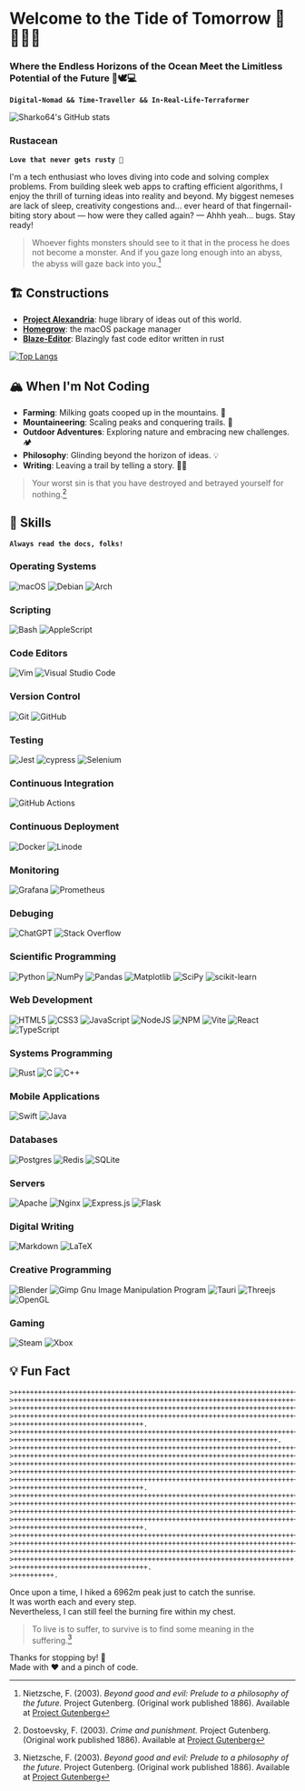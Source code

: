 # Welcome to the Tide of Tomorrow 🌊🏄‍♂️🦈
### Where the Endless Horizons of the Ocean Meet the Limitless Potential of the Future 🦾🕊️💻

**`Digital-Nomad && Time-Traveller && In-Real-Life-Terraformer`**

![Sharko64's GitHub stats](https://github-readme-stats.vercel.app/api?username=Sharko64&show_icons=true&theme=dark)

### Rustacean
**`Love that never gets rusty 🦀`**

I'm a tech enthusiast who loves diving into code and solving complex problems. From building sleek web apps to crafting efficient algorithms, I enjoy the thrill of turning ideas into reality and beyond. My biggest nemeses are lack of sleep, creativity congestions and... ever heard of that fingernail-biting story about — how were they called again? — Ahhh yeah... bugs. Stay ready!

> Whoever fights monsters should see to it that in the process he does not become a monster.
> And if you gaze long enough into an abyss, the abyss will gaze back into you.[^1]
[^1]: Nietzsche, F. (2003). *Beyond good and evil: Prelude to a philosophy of the future.* Project Gutenberg. (Original work published 1886). Available at [Project Gutenberg](https://www.gutenberg.org/ebooks/4363)

## 🏗️ Constructions
- **[Project Alexandria](https://github.com/Sharko64/Project-Alexandria)**: huge library of ideas out of this world.
- **[Homegrow](https://github.com/Sharko64/Homegrow)**: the macOS package manager
- **[Blaze-Editor](https://github.com/Sharko64/Blaze-Editor)**: Blazingly fast code editor written in rust

[![Top Langs](https://github-readme-stats.vercel.app/api/top-langs/?username=Sharko64&size_weight=0.5&count_weight=0.5&langs_count=10&layout=donut)](https://github.com/anuraghazra/github-readme-stats)

## 🏔️ When I'm Not Coding
- **Farming**: Milking goats cooped up in the mountains. 🐐
- **Mountaineering**: Scaling peaks and conquering trails. 🧌
- **Outdoor Adventures**: Exploring nature and embracing new challenges. 🏕️
- **Philosophy**: Glinding beyond the horizon of ideas. 💡
- **Writing**: Leaving a trail by telling a story. ✍🏼

> Your worst sin is that you have destroyed and betrayed yourself for nothing.[^2]
[^2]: Dostoevsky, F. (2003). *Crime and punishment.* Project Gutenberg. (Original work published 1886). Available at [Project Gutenberg](https://www.gutenberg.org/ebooks/2554)

## 🍳 Skills

**`Always read the docs, folks!`**

### Operating Systems
![macOS](https://img.shields.io/badge/mac%20os-000000?style=for-the-badge&logo=macos&logoColor=F0F0F0)
![Debian](https://img.shields.io/badge/Debian-D70A53?style=for-the-badge&logo=debian&logoColor=white)
![Arch](https://img.shields.io/badge/Arch%20Linux-1793D1?logo=arch-linux&logoColor=fff&style=for-the-badge)
 
### Scripting
![Bash](https://img.shields.io/badge/shell_script-%23121011.svg?style=for-the-badge&logo=gnu-bash&logoColor=white)
![AppleScript](https://img.shields.io/badge/AppleScript-%23000000.svg?style=for-the-badge&logo=apple&logoColor=white)

### Code Editors
![Vim](https://img.shields.io/badge/VIM-%2311AB00.svg?style=for-the-badge&logo=vim&logoColor=white)
![Visual Studio Code](https://img.shields.io/badge/Visual%20Studio%20Code-0078d7.svg?style=for-the-badge&logo=visual-studio-code&logoColor=white)
 
### Version Control
![Git](https://img.shields.io/badge/git-%23F05033.svg?style=for-the-badge&logo=git&logoColor=white)
![GitHub](https://img.shields.io/badge/github-%23121011.svg?style=for-the-badge&logo=github&logoColor=white)
 
### Testing
![Jest](https://img.shields.io/badge/-jest-%23C21325?style=for-the-badge&logo=jest&logoColor=white)
![cypress](https://img.shields.io/badge/-cypress-%23E5E5E5?style=for-the-badge&logo=cypress&logoColor=058a5e)
![Selenium](https://img.shields.io/badge/-selenium-%43B02A?style=for-the-badge&logo=selenium&logoColor=white)

### Continuous Integration
![GitHub Actions](https://img.shields.io/badge/github%20actions-%232671E5.svg?style=for-the-badge&logo=githubactions&logoColor=white)
  
### Continuous Deployment
![Docker](https://img.shields.io/badge/docker-%230db7ed.svg?style=for-the-badge&logo=docker&logoColor=white)
![Linode](https://img.shields.io/badge/linode-00A95C?style=for-the-badge&logo=linode&logoColor=white)
 
### Monitoring
![Grafana](https://img.shields.io/badge/grafana-%23F46800.svg?style=for-the-badge&logo=grafana&logoColor=white)
![Prometheus](https://img.shields.io/badge/Prometheus-E6522C?style=for-the-badge&logo=Prometheus&logoColor=white)

### Debuging
![ChatGPT](https://img.shields.io/badge/chatGPT-74aa9c?style=for-the-badge&logo=openai&logoColor=white)
![Stack Overflow](https://img.shields.io/badge/-Stackoverflow-FE7A16?style=for-the-badge&logo=stack-overflow&logoColor=white)

### Scientific Programming
![Python](https://img.shields.io/badge/python-3670A0?style=for-the-badge&logo=python&logoColor=ffdd54)
![NumPy](https://img.shields.io/badge/numpy-%23013243.svg?style=for-the-badge&logo=numpy&logoColor=white)
![Pandas](https://img.shields.io/badge/pandas-%23150458.svg?style=for-the-badge&logo=pandas&logoColor=white)
![Matplotlib](https://img.shields.io/badge/Matplotlib-%23ffffff.svg?style=for-the-badge&logo=Matplotlib&logoColor=black)
![SciPy](https://img.shields.io/badge/SciPy-%230C55A5.svg?style=for-the-badge&logo=scipy&logoColor=%white)
![scikit-learn](https://img.shields.io/badge/scikit--learn-%23F7931E.svg?style=for-the-badge&logo=scikit-learn&logoColor=white)

### Web Development
![HTML5](https://img.shields.io/badge/html5-%23E34F26.svg?style=for-the-badge&logo=html5&logoColor=white)
![CSS3](https://img.shields.io/badge/css3-%231572B6.svg?style=for-the-badge&logo=css3&logoColor=white)
![JavaScript](https://img.shields.io/badge/javascript-%23323330.svg?style=for-the-badge&logo=javascript&logoColor=%23F7DF1E)
![NodeJS](https://img.shields.io/badge/node.js-6DA55F?style=for-the-badge&logo=node.js&logoColor=white)
![NPM](https://img.shields.io/badge/NPM-%23CB3837.svg?style=for-the-badge&logo=npm&logoColor=white)
![Vite](https://img.shields.io/badge/vite-%23646CFF.svg?style=for-the-badge&logo=vite&logoColor=white)
![React](https://img.shields.io/badge/react-%2320232a.svg?style=for-the-badge&logo=react&logoColor=%2361DAFB)
![TypeScript](https://img.shields.io/badge/typescript-%23007ACC.svg?style=for-the-badge&logo=typescript&logoColor=white)
 
### Systems Programming
![Rust](https://img.shields.io/badge/rust-%23000000.svg?style=for-the-badge&logo=rust&logoColor=white)
![C](https://img.shields.io/badge/c-%2300599C.svg?style=for-the-badge&logo=c&logoColor=white)
![C++](https://img.shields.io/badge/c++-%2300599C.svg?style=for-the-badge&logo=c%2B%2B&logoColor=white)
  
### Mobile Applications
![Swift](https://img.shields.io/badge/swift-F54A2A?style=for-the-badge&logo=swift&logoColor=white)
![Java](https://img.shields.io/badge/java-%23ED8B00.svg?style=for-the-badge&logo=openjdk&logoColor=white)

### Databases
![Postgres](https://img.shields.io/badge/postgres-%23316192.svg?style=for-the-badge&logo=postgresql&logoColor=white)
![Redis](https://img.shields.io/badge/redis-%23DD0031.svg?style=for-the-badge&logo=redis&logoColor=white)
![SQLite](https://img.shields.io/badge/sqlite-%2307405e.svg?style=for-the-badge&logo=sqlite&logoColor=white)

### Servers
![Apache](https://img.shields.io/badge/apache-%23D42029.svg?style=for-the-badge&logo=apache&logoColor=white)
![Nginx](https://img.shields.io/badge/nginx-%23009639.svg?style=for-the-badge&logo=nginx&logoColor=white)
![Express.js](https://img.shields.io/badge/express.js-%23404d59.svg?style=for-the-badge&logo=express&logoColor=%2361DAFB)
![Flask](https://img.shields.io/badge/flask-%23000.svg?style=for-the-badge&logo=flask&logoColor=white)
 
### Digital Writing
![Markdown](https://img.shields.io/badge/markdown-%23000000.svg?style=for-the-badge&logo=markdown&logoColor=white)
![LaTeX](https://img.shields.io/badge/latex-%23008080.svg?style=for-the-badge&logo=latex&logoColor=white)

### Creative Programming
![Blender](https://img.shields.io/badge/blender-%23F5792A.svg?style=for-the-badge&logo=blender&logoColor=white)
![Gimp Gnu Image Manipulation Program](https://img.shields.io/badge/Gimp-657D8B?style=for-the-badge&logo=gimp&logoColor=FFFFFF)
![Tauri](https://img.shields.io/badge/tauri-%2324C8DB.svg?style=for-the-badge&logo=tauri&logoColor=%23FFFFFF)
![Threejs](https://img.shields.io/badge/threejs-black?style=for-the-badge&logo=three.js&logoColor=white)
![OpenGL](https://img.shields.io/badge/OpenGL-%23FFFFFF.svg?style=for-the-badge&logo=opengl)

### Gaming
![Steam](https://img.shields.io/badge/steam-%23000000.svg?style=for-the-badge&logo=steam&logoColor=white)
![Xbox](https://img.shields.io/badge/xbox-%23107C10.svg?style=for-the-badge&logo=xbox&logoColor=white)

## 💡 Fun Fact

```brainfuck
>+++++++++++++++++++++++++++++++++++++++++++++++++++++++++++++++++++++++++++++++++++.
>++++++++++++++++++++++++++++++++++++++++++++++++++++++++++++++++++++++++++++++++++++.
>+++++++++++++++++++++++++++++++++++++++++++++++++++++++++++++++++++++++++++++++.
>++++++++++++++++++++++++++++++++++++++++++++++++++++++++++++++++++++++++++++++++.
>++++++++++++++++++++++++++++++++.
>+++++++++++++++++++++++++++++++++++++++++++++++++++++++++++++++++++++++++++++++++++++++.
>+++++++++++++++++++++++++++++++++++++++++++++++++++++++++++++++++.
>+++++++++++++++++++++++++++++++++++++++++++++++++++++++++++++++++++++++++++++++++++.
>++++++++++++++++++++++++++++++++++++++++++++++++++++++++++++++++++++++++++++++++++++.
>+++++++++++++++++++++++++++++++++++++++++++++++++++++++++++++++++++++++++.
>++++++++++++++++++++++++++++++++++++++++++++++++++++++++++++++++++++++++++++++.
>+++++++++++++++++++++++++++++++++++++++++++++++++++++++++++++++++++++++.
>++++++++++++++++++++++++++++++++.
>+++++++++++++++++++++++++++++++++++++++++++++++++++++++++++++++++++++++++++++++++++++++++.
>+++++++++++++++++++++++++++++++++++++++++++++++++++++++++++++++++++++++++++++++.
>+++++++++++++++++++++++++++++++++++++++++++++++++++++++++++++++++++++++++++++++++++++.
>++++++++++++++++++++++++++++++++++++++++++++++++++++++++++++++++++++++++++++++++++.
>++++++++++++++++++++++++++++++++.
>++++++++++++++++++++++++++++++++++++++++++++++++++++++++++++++++++++++++++++++++++++.
>+++++++++++++++++++++++++++++++++++++++++++++++++++++++++++++++++++++++++.
>+++++++++++++++++++++++++++++++++++++++++++++++++++++++++++++++++++++++++++++.
>+++++++++++++++++++++++++++++++++++++++++++++++++++++++++++++++++++++.
>+++++++++++++++++++++++++++++++++.
>++++++++++.
```

Once upon a time, I hiked a 6962m peak just to catch the sunrise. <br>
It was worth each and every step. <br>
Nevertheless, I can still feel the burning fire within my chest.

> To live is to suffer, to survive is to find some meaning in the suffering.[^3]
[^3]: Nietzsche, F. (2003). *Beyond good and evil: Prelude to a philosophy of the future.* Project Gutenberg. (Original work published 1886). Available at [Project Gutenberg](https://www.gutenberg.org/ebooks/4363)  

Thanks for stopping by! 🚀 <br>
Made with ❤️ and a pinch of code.
